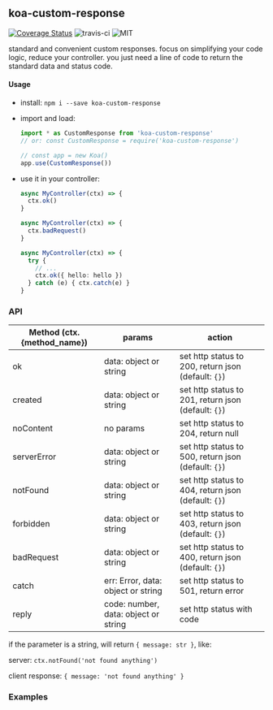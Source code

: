 ## koa-custom-response
[![Coverage Status](https://coveralls.io/repos/github/DhyanaChina/koa-custom-response/badge.svg?branch=master)](https://coveralls.io/github/DhyanaChina/koa-custom-response?branch=master)
![travis-ci](https://travis-ci.org/DhyanaChina/koa-custom-response.svg?branch=master)
![MIT](https://img.shields.io/github/license/mashape/apistatus.svg?style=flat-square)

standard and convenient custom responses.
focus on simplifying your code logic, reduce your controller. you just need a line of code to return the standard data and status code.

#### Usage

- install: `npm i --save koa-custom-response`

- import and load:

  ```typescript
  import * as CustomResponse from 'koa-custom-response'
  // or: const CustomResponse = require('koa-custom-response')

  // const app = new Koa()
  app.use(CustomResponse())
  ```

- use it in your controller:

  ```typescript
  async MyController(ctx) => {
    ctx.ok()
  }

  async MyController(ctx) => {
    ctx.badRequest()
  }

  async MyController(ctx) => {
    try {
      // ...
      ctx.ok({ hello: hello })
    } catch (e) { ctx.catch(e) }
  }
  ```

### API

| Method (ctx.{method_name}) | params | action |
| -------  | -----   | ---- |
| ok          | data: object or string      | set http status to 200, return json (default: `{}`) |
| created     | data: object or string      | set http status to 201, return json (default: `{}`) |
| noContent   | no params                    | set http status to 204, return null                 |
| serverError | data: object or string      | set http status to 500, return json (default: `{}`) |
| notFound    | data: object or string      | set http status to 404, return json (default: `{}`) |
| forbidden   | data: object or string      | set http status to 403, return json (default: `{}`) |
| badRequest  | data: object or string      | set http status to 400, return json (default: `{}`) |
| catch       | err: Error, data: object or string      | set http status to 501, return error |
| reply       | code: number, data: object or string    | set http status with code |

if the parameter is a string, will return `{ message: str }`, like:

server: `ctx.notFound('not found anything')`

client response: `{ message: 'not found anything' }`

### Examples

